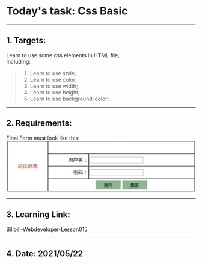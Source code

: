 # Today's task: Css Basic  
***  
## 1. Targets:  
Learn to use some css elements in HTML file;  
Including:  
> 1. Learn to use style;  
> 2. Learn to use color;  
> 3. Learn to use width;  
> 4. Learn to use height;  
> 5. Learn to use background-color;  
***  
## 2. Requirements:  
Final Form must look like this:  
![Form](img/formcss.jpg)  
***  
## 3. Learning Link:  
[Bilibili-Webdeveloper-Lesson015](https://www.bilibili.com/video/BV1Bb411v7w8?p=15&spm_id_from=pageDriver)  
***  
## 4. Date: 2021/05/22

